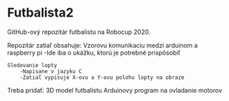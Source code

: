 # Futbalista2
GitHub-ový repozitár futbalistu na Robocup 2020.

Repozitár zatiaľ obsahuje:
	Vzorovu komunikaciu medzi arduinom a raspberry pi
		-Ide iba o ukážku, ktorú je potrebné prispôsobiť
	
	Sledovanie lopty
		-Napisane v jazyku C
		-Zatiaľ vypisuje X-ovu a Y-ovu polohu lopty na obraze
  
Treba pridať:
	3D model futbalistu
	Arduinovy program na ovladanie motorov	
